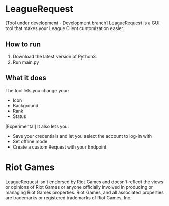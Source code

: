 # LeagueRequest
[Tool under development - Development branch]
LeagueRequest is a GUI tool that makes your League Client customization easier.

## How to run
1. Download the latest version of Python3.
2. Run main.py

## What it does
The tool lets you change your:
- Icon
- Background
- Rank
- Status

[Experimental]
It also lets you:
- Save your credentials and let you select the account to log-in with
- Set offline mode
- Create a custom Request with your Endpoint

# Riot Games
LeagueRequest isn't endorsed by Riot Games and doesn't reflect the views or opinions of Riot Games or anyone officially involved in producing or managing Riot Games properties. Riot Games, and all associated properties are trademarks or registered trademarks of Riot Games, Inc.
